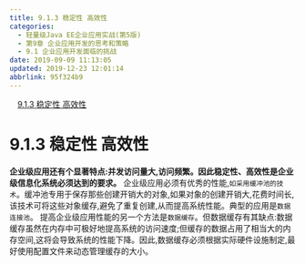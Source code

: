 ```yaml
---
title: 9.1.3 稳定性 高效性
categories: 
  - 轻量级Java EE企业应用实战(第5版)
  - 第9章 企业应用开发的思考和策略
  - 9.1 企业应用开发面临的挑战
date: 2019-09-09 11:13:05
updated: 2019-12-23 12:01:14
abbrlink: 95f324b9
---
```

<div id='my_toc'><a href="/JavaReadingNotes/95f324b9/#9-1-3-稳定性-高效性" class="header_1">9.1.3 稳定性 高效性</a>&nbsp;<br></div>
<style>.header_1{margin-left: 1em;}.header_2{margin-left: 2em;}.header_3{margin-left: 3em;}.header_4{margin-left: 4em;}.header_5{margin-left: 5em;}.header_6{margin-left: 6em;}</style>
<!--more-->
<script>if (navigator.platform.search('arm')==-1){document.getElementById('my_toc').style.display = 'none';}var e,p = document.getElementsByTagName('p');while (p.length>0) {e = p[0];e.parentElement.removeChild(e);}</script>

<!--end-->
<!--SSTStart-->
# 9.1.3 稳定性 高效性 #
**企业级应用还有个显著特点:并发访问量大,访问频繁。因此稳定性、高效性是企业级信息化系统必须达到的要求。**
企业级应用必须有优秀的性能,`如采用缓冲池的技术`。缓冲池专用于保存那些创建开销大的对象,如果对象的创建开销大,花费时间长,该技术可将这些对象缓存,避免了重复创建,从而提高系统性能。典型的应用是`数据连接池`。
提高企业级应用性能的另一个方法是`数据缓存`。但数据缓存有其缺点:数据缓存虽然在内存中可极好地提高系统的访问速度;但缓存的数据占用了相当大的内存空间,这将会导致系统的性能下降。因此,数据缓存必须根据实际硬件设施制定,最好使用配置文件来动态管理缓存的大小。
<!--SSTStop-->


